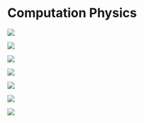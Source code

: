 # Computation Physics #

![](./final_paper/final_pg1.png)

![](./final_paper/final_pg2.png)

![](./final_paper/final_pg3.png)

![](./final_paper/final_pg4.png)

![](./final_paper/final_pg5.png)

![](./final_paper/final_pg6.png)

![](./final_paper/final_pg7.png)
